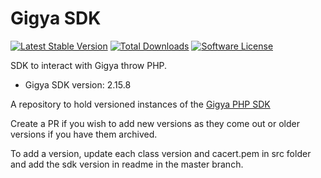 Gigya SDK
=========

[![Latest Stable Version](https://poser.pugx.org/softonic/gigya/v/stable?format=flat-square)](https://packagist.org/packages/softonic/gigya)
[![Total Downloads](https://poser.pugx.org/softonic/gigya/downloads?format=flat-square)](https://packagist.org/packages/softonic/gigya)
[![Software License](https://img.shields.io/badge/license-Apache--2.0-blue.svg)](LICENSE.md)

SDK to interact with Gigya throw PHP.

- Gigya SDK version: 2.15.8

A repository to hold versioned instances of the [Gigya PHP SDK](http://developers.gigya.com/display/GD/PHP)

Create a PR if you wish to add new versions as they come out or older versions if you have them archived.

To add a version, update each class version and cacert.pem in src folder and add the sdk version in readme in the master branch.

